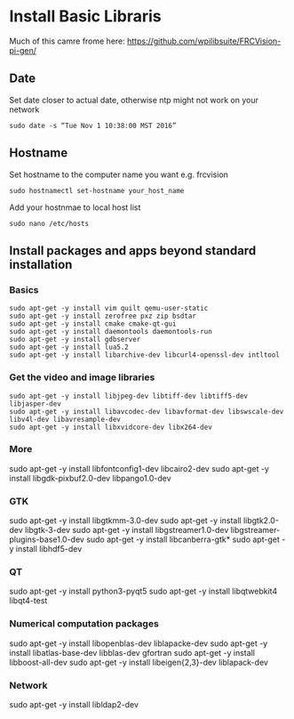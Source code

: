 # Install Basic Libraris

Much of this camre frome here: https://github.com/wpilibsuite/FRCVision-pi-gen/

## Date
Set date closer to actual date, otherwise ntp might not work on your network
```
sudo date -s “Tue Nov 1 10:38:00 MST 2016”
```

## Hostname
Set hostname to the computer name you want e.g.  frcvision
```
sudo hostnamectl set-hostname your_host_name
```
Add your hostnmae to local host list
```
sudo nano /etc/hosts
```

## Install packages and apps beyond standard installation

### Basics
```
sudo apt-get -y install vim quilt qemu-user-static 
sudo apt-get -y install zerofree pxz zip bsdtar
sudo apt-get -y install cmake cmake-qt-gui 
sudo apt-get -y install daemontools daemontools-run
sudo apt-get -y install gdbserver
sudo apt-get -y install lua5.2
sudo apt-get -y install libarchive-dev libcurl4-openssl-dev intltool
```

### Get the video and image libraries
```
sudo apt-get -y install libjpeg-dev libtiff-dev libtiff5-dev libjasper-dev
sudo apt-get -y install libavcodec-dev libavformat-dev libswscale-dev libv4l-dev libavresample-dev
sudo apt-get -y install libxvidcore-dev libx264-dev
```

### More
sudo apt-get -y install libfontconfig1-dev libcairo2-dev
sudo apt-get -y install libgdk-pixbuf2.0-dev libpango1.0-dev

### GTK 
sudo apt-get -y install libgtkmm-3.0-dev
sudo apt-get -y install libgtk2.0-dev libgtk-3-dev
sudo apt-get -y install libgstreamer1.0-dev libgstreamer-plugins-base1.0-dev
sudo apt-get -y install libcanberra-gtk*
sudo apt-get -y install libhdf5-dev

### QT
sudo apt-get -y install python3-pyqt5
sudo apt-get -y install libqtwebkit4 libqt4-test

### Numerical computation packages
sudo apt-get -y install libopenblas-dev liblapacke-dev
sudo apt-get -y install libatlas-base-dev libblas-dev gfortran
sudo apt-get -y install libboost-all-dev
sudo apt-get -y install libeigen{2,3}-dev liblapack-dev

### Network
sudo apt-get -y install libldap2-dev
